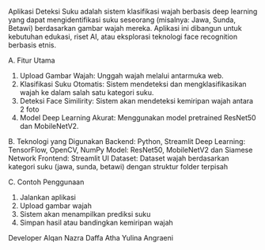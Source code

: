 Aplikasi Deteksi Suku adalah sistem klasifikasi wajah berbasis deep learning yang dapat mengidentifikasi suku seseorang (misalnya: Jawa, Sunda, Betawi)
berdasarkan gambar wajah mereka. Aplikasi ini dibangun untuk kebutuhan edukasi, riset AI, atau eksplorasi teknologi face recognition berbasis etnis.

A. Fitur Utama
1. Upload Gambar Wajah: Unggah wajah melalui antarmuka web.
2. Klasifikasi Suku Otomatis: Sistem mendeteksi dan mengklasifikasikan wajah ke dalam salah satu kategori suku.
3. Deteksi Face Similirity: Sistem akan mendeteksi kemiripan wajah antara 2 foto
4. Model Deep Learning Akurat: Menggunakan model pretrained ResNet50 dan MobileNetV2.

B. Teknologi yang Digunakan
Backend: Python, Streamlit
Deep Learning: TensorFlow, OpenCV, NumPy
Model: ResNet50, MobileNetV2 dan Siamese Network
Frontend: Streamlit UI
Dataset: Dataset wajah berdasarkan kategori suku (jawa, sunda, betawi) dengan struktur folder terpisah

C. Contoh Penggunaan
1. Jalankan aplikasi
2. Upload gambar wajah
3. Sistem akan menampilkan prediksi suku
4. Simpan hasil atau bandingkan kemiripan wajah

Developer
Alqan Nazra
Daffa Atha
Yulina Angraeni

